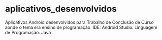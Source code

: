 # aplicativos_desenvolvidos
Aplicativos Android desenvolvidos para Trabalho de Conclusão de Curso aonde o tema era ensino de programação. IDE: Android Studio. Linguagem de Programação: Java
